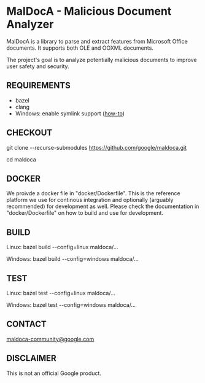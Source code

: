 # MalDocA - Malicious Document Analyzer

MalDocA is a library to parse and extract features from Microsoft Office documents. It supports both OLE and OOXML documents.

The project's goal is to analyze potentially malicious documents to improve user safety and security.

## REQUIREMENTS
- bazel
- clang
- Windows: enable symlink support ([how-to](https://docs.bazel.build/versions/main/windows.html#enable-symlink-support))

## CHECKOUT
git clone --recurse-submodules https://github.com/google/maldoca.git

cd maldoca

## DOCKER
We proivde a docker file in "docker/Dockerfile". This is the reference
platform we use for continous integration and optionally (arguably recommended)
for development as well. Please check the documentation in "docker/Dockerfile" on how to
build and use for development.

## BUILD
Linux: bazel build --config=linux maldoca/...

Windows: bazel build --config=windows maldoca/...

## TEST
Linux: bazel test --config=linux maldoca/...

Windows: bazel test --config=windows maldoca/...

## CONTACT
maldoca-community@google.com

## DISCLAIMER
This is not an official Google product.
